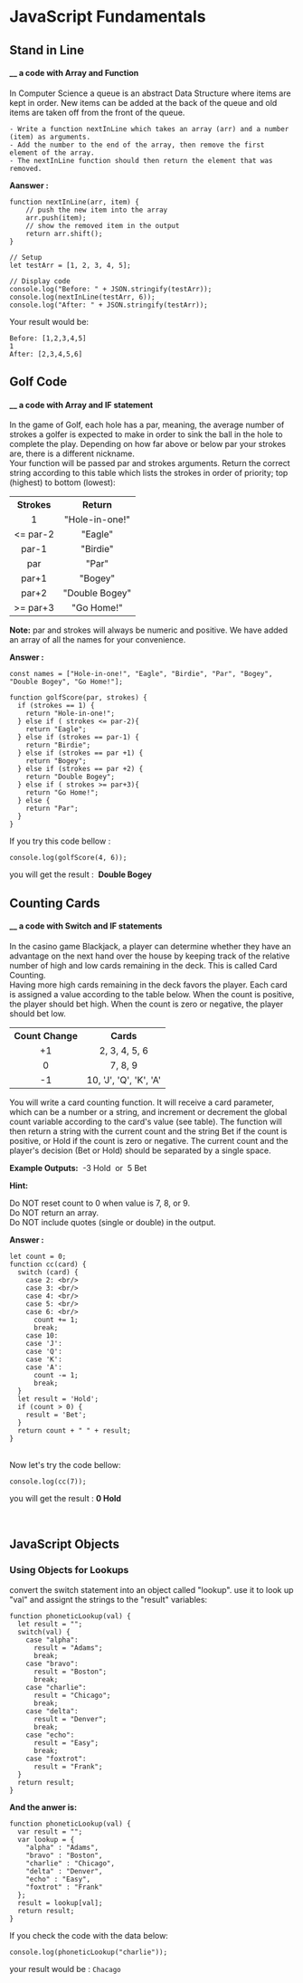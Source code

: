 # JavaScript Fundamentals

## Stand in Line
#### __ a code with Array and Function
In Computer Science a queue is an abstract Data Structure where items are kept in order. New items can be added at the back of the queue and old items are taken off from the front of the queue. <br/>
```
- Write a function nextInLine which takes an array (arr) and a number (item) as arguments.
- Add the number to the end of the array, then remove the first element of the array.
- The nextInLine function should then return the element that was removed.
```
**Aanswer :**

```
function nextInLine(arr, item) {
    // push the new item into the array
    arr.push(item);
    // show the removed item in the output
    return arr.shift();
}

// Setup
let testArr = [1, 2, 3, 4, 5];

// Display code
console.log("Before: " + JSON.stringify(testArr));
console.log(nextInLine(testArr, 6));
console.log("After: " + JSON.stringify(testArr));
```
Your result would be:

```
Before: [1,2,3,4,5]
1
After: [2,3,4,5,6]
```

## Golf Code
#### __ a code with Array and IF statement
In the game of Golf, each hole has a par, meaning, the average number of strokes a golfer is expected to make in order to sink the ball in the hole to complete the play. Depending on how far above or below par your strokes are, there is a different nickname.<br/>
Your function will be passed par and strokes arguments. Return the correct string according to this table which lists the strokes in order of priority; top (highest) to bottom (lowest):
<table>
  <tr align='center'>
    <th>Strokes</th>
    <th>Return</th>
  </tr>
  <tr align='center'>
    <td>1</td>
    <td>"Hole-in-one!"</td>
  </tr>
  <tr align='center'>
    <td> <= par-2</td>
    <td>"Eagle"</td>
  </tr>
  <tr align='center'>
    <td>par-1</td>
    <td>"Birdie"</td>
  </tr>
  <tr align='center'>
    <td>par</td>
    <td>"Par"</td>
  </tr>
  <tr align='center'>
      <td>par+1</td>
      <td>"Bogey"</td>
  </tr>
  <tr align='center'>
      <td>par+2</td>
      <td>"Double Bogey"</td>
  </tr>
  <tr align='center'>
      <td> >= par+3 </td>
      <td>"Go Home!" </td>
  </tr>
</table> 	

**Note:** par and strokes will always be numeric and positive. We have added an array of all the names for your convenience.

**Answer :**
```
const names = ["Hole-in-one!", "Eagle", "Birdie", "Par", "Bogey", "Double Bogey", "Go Home!"];

function golfScore(par, strokes) {
  if (strokes == 1) {
    return "Hole-in-one!";
  } else if ( strokes <= par-2){
    return "Eagle";
  } else if (strokes == par-1) {
    return "Birdie";
  } else if (strokes == par +1) {
    return "Bogey";
  } else if (strokes == par +2) {
    return "Double Bogey";
  } else if ( strokes >= par+3){
    return "Go Home!";
  } else {
    return "Par";
  }
}
```
If you try this code bellow :

```console.log(golfScore(4, 6));```

you will get the result : &nbsp;**Double Bogey**



## Counting Cards
#### __ a code with Switch and IF statements
In the casino game Blackjack, a player can determine whether they have an advantage on the next hand over the house by keeping track of the relative number of high and low cards remaining in the deck. This is called Card Counting. <br/>
Having more high cards remaining in the deck favors the player. Each card is assigned a value according to the table below. When the count is positive, the player should bet high. When the count is zero or negative, the player should bet low.<br/>
<table>
  <tr>
    <th>Count Change</th>
    <th >Cards</th>
  </tr>
  <tr align='center'>
    <td>+1</td>
    <td>2, 3, 4, 5, 6</td>
  </tr>
  <tr align='center'>
    <td>0</td>
    <td>7, 8, 9</td>
  </tr>
  <tr align='center'>
    <td>-1</td>
    <td>10, 'J', 'Q', 'K', 'A'</td>
  </tr>
</table> 	            

You will write a card counting function. It will receive a card parameter, which can be a number or a string, and increment or 
decrement the global count variable according to the card's value (see table). The function will then return a string with the 
current count and the string Bet if the count is positive, or Hold if the count is zero or negative. The current count and the 
player's decision (Bet or Hold) should be separated by a single space. <br/>

**Example Outputs:**&nbsp; -3 Hold&nbsp; or&nbsp; 5 Bet 

**Hint:**

Do NOT reset count to 0 when value is 7, 8, or 9.<br/>
Do NOT return an array.<br/>
Do NOT include quotes (single or double) in the output.

**Answer :**

```
let count = 0; 
function cc(card) { 
  switch (card) { 
    case 2: <br/>
    case 3: <br/>
    case 4: <br/>
    case 5: <br/>
    case 6: <br/>
      count += 1; 
      break; 
    case 10: 
    case 'J': 
    case 'Q': 
    case 'K': 
    case 'A': 
      count -= 1; 
      break; 
  } 
  let result = 'Hold'; 
  if (count > 0) { 
    result = 'Bet'; 
  } 
  return count + " " + result;
}
```
<br/>
Now let's try the code bellow:

```console.log(cc(7));```

you will get the result : **0 Hold**

<br/>


## JavaScript Objects

### Using Objects for Lookups
convert  the switch statement into an object called "lookup". use it to look up "val" and assignt the strings to the "result" variables:

```
function phoneticLookup(val) {
  let result = "";
  switch(val) {
    case "alpha":
      result = "Adams";
      break;
    case "bravo":
      result = "Boston";
      break;
    case "charlie":
      result = "Chicago";
      break;
    case "delta":
      result = "Denver";
      break;
    case "echo":
      result = "Easy";
      break;
    case "foxtrot":
      result = "Frank";
  }
  return result;
}
```

**And the anwer is:**


```
function phoneticLookup(val) {
  var result = "";
  var lookup = {
    "alpha" : "Adams",
    "bravo" : "Boston",
    "charlie" : "Chicago",
    "delta" : "Denver",
    "echo" : "Easy",
    "foxtrot" : "Frank"
  };
  result = lookup[val];
  return result;
}
```
If you check the code with the data below:
```
console.log(phoneticLookup("charlie"));
```
your result would be :  ```Chacago```





